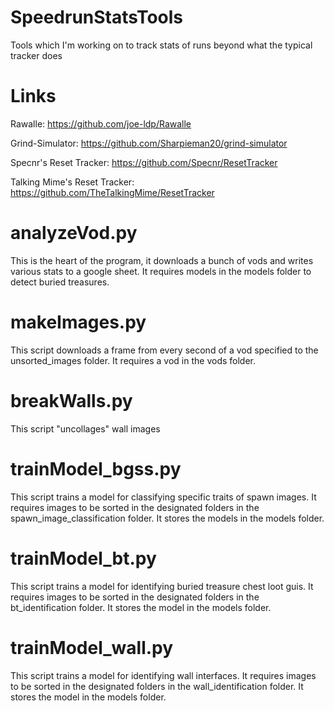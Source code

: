 # SpeedrunStatsTools
Tools which I'm working on to track stats of runs beyond what the typical tracker does

# Links
Rawalle: https://github.com/joe-ldp/Rawalle

Grind-Simulator: https://github.com/Sharpieman20/grind-simulator

Specnr's Reset Tracker: https://github.com/Specnr/ResetTracker

Talking Mime's Reset Tracker: https://github.com/TheTalkingMime/ResetTracker




# analyzeVod.py
This is the heart of the program, it downloads a bunch of vods and writes various stats to a google sheet. It requires models in the models folder to detect buried treasures.

# makeImages.py
This script downloads a frame from every second of a vod specified to the unsorted_images folder. It requires a vod in the vods folder.

# breakWalls.py
This script "uncollages" wall images

# trainModel_bgss.py 
This script trains a model for classifying specific traits of spawn images. It requires images to be sorted in the designated folders in the spawn_image_classification folder. It stores the models in the models folder.

# trainModel_bt.py
This script trains a model for identifying buried treasure chest loot guis. It requires images to be sorted in the designated folders in the bt_identification folder. It stores the model in the models folder.

# trainModel_wall.py
This script trains a model for identifying wall interfaces. It requires images to be sorted in the designated folders in the wall_identification folder. It stores the model in the models folder.

